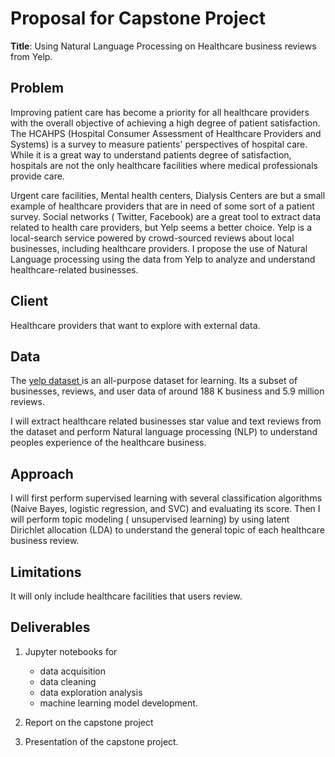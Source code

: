 
# Proposal for Capstone Project

**Title**: Using Natural Language Processing on Healthcare business reviews from Yelp. 


## Problem
Improving patient care has become a priority for all healthcare providers with the overall objective of achieving a high degree of patient satisfaction.
The HCAHPS (Hospital Consumer Assessment of Healthcare Providers and Systems) is a survey to measure patients' perspectives of hospital care.
While it is a great way to understand patients degree of satisfaction,  hospitals are not the only healthcare facilities where medical professionals provide care. 

Urgent care facilities, Mental health centers, Dialysis Centers
are but a small example of healthcare providers that are in need of some sort of a patient survey.
Social networks ( Twitter, Facebook) are a great tool to extract data related to health care providers, but Yelp seems a better choice.
Yelp is a local-search service powered by crowd-sourced reviews about local businesses, including healthcare providers.
 I propose the use of Natural Language processing using the data from Yelp to analyze and understand healthcare-related businesses.




## Client  
Healthcare providers that want to explore with external data.

## Data
 The [yelp dataset ](https://www.yelp.com/dataset/challenge) is an all-purpose dataset for learning. Its a subset of businesses, reviews, and user data of around 188 K business and 5.9 million reviews. 
 
I will extract healthcare related businesses star value and text reviews from the dataset and perform Natural language processing (NLP) to understand peoples experience of the healthcare business.
 

## Approach

I will first perform supervised learning with several classification algorithms (Naive Bayes, logistic regression, and SVC) and evaluating its score.
Then I will perform topic modeling ( unsupervised learning)  by using latent Dirichlet allocation (LDA) to understand the general topic of each healthcare business review.


## Limitations
 It will only include healthcare facilities that users review.

## Deliverables

1. Jupyter notebooks for 
    - data acquisition
    - data cleaning
    - data exploration analysis
    - machine learning model development.

2. Report on the capstone project
3. Presentation of the capstone project.
